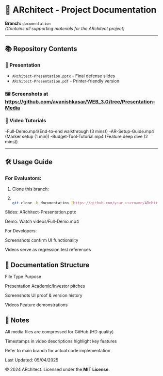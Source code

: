 # 📁 ARchitect - Project Documentation

**Branch:** `documentation`  
*(Contains all supporting materials for the ARchitect project)*

---

## 📚 Repository Contents

### 📂 Presentation
- `ARchitect-Presentation.pptx` - Final defense slides  
- `ARchitect-Presentation.pdf` - Printer-friendly version  

### 🖼️ Screenshots at https://github.com/avanishkasar/WEB_3.0/tree/Presentation-Media


### 🎥 Video Tutorials
-Full-Demo.mp4(End-to-end walkthrough (3 mins))
-AR-Setup-Guide.mp4 (Marker setup (1 min))
-Budget-Tool-Tutorial.mp4 (Feature deep dive (2 mins))

---

## 🛠️ Usage Guide

### For Evaluators:
1. Clone this branch:
2. 
   ```bash
   
   git clone -b documentation [https://github.com/your-username/ARchitect.git](https://github.com/avanishkasar/WEB_3.0/tree/main)

Slides: ARchitect-Presentation.pptx

Demo: Watch videos/Full-Demo.mp4


For Developers:

Screenshots confirm UI functionality

Videos serve as regression test references


## 📝 Documentation Structure

File Type	Purpose

Presentation	Academic/Investor pitches

Screenshots	UI proof & version history

Videos	Feature demonstrations

## 📌 Notes

All media files are compressed for GitHub (HD quality)

Timestamps in video descriptions highlight key features

Refer to main branch for actual code implementation

Last Updated: 05/04/2025


© 2024 ARchitect. Licensed under the **MIT License**.  
